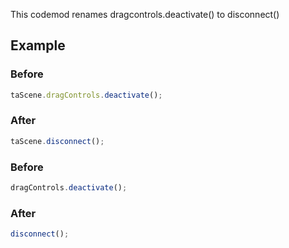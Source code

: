 This codemod renames dragcontrols.deactivate() to disconnect()

## Example

### Before

```ts
taScene.dragControls.deactivate();
```

### After

```ts
taScene.disconnect();
```

### Before

```ts
dragControls.deactivate();
```

### After

```ts
disconnect();
```

